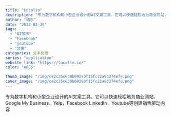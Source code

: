 ```yaml
---
title: "Localio"
description: "专为数字机构和小型企业设计的AI文案工具。它可以快速轻松地为商业网站，Google My Business，Yelp，F"
author: "瑞东"
date: "2023-03-30"
tags:
  - "AI写作"
  - "Facebook"
  - "youtobe"
  - "文案"
categories: 文本处理
series: "application"
website_link: "https://localio.io/"
color: "#666"

thumb_image: "/img/ce2c35c630b0929bf15fc22a93374efe.png"
cover_image: "/img/ce2c35c630b0929bf15fc22a93374efe.png"
---
```


专为数字机构和小型企业设计的AI文案工具。它可以快速轻松地为商业网站，Google My Business，Yelp，Facebook LinkedIn，Youtube等创建销售驱动内容